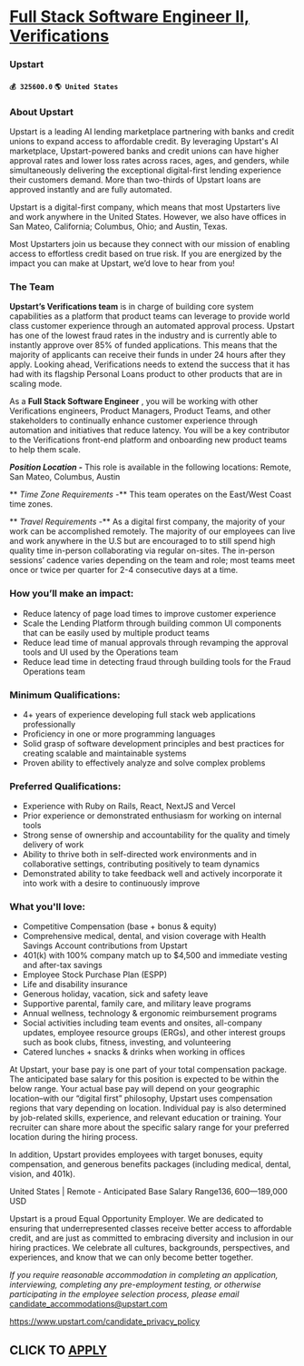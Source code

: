 # [Full Stack Software Engineer II, Verifications](https://www.remotewlb.com/apply/full-stack-software-engineer-ii-verifications)  
### Upstart  
#### `💰 325600.0` `🌎 United States`  

### About Upstart

Upstart is a leading AI lending marketplace partnering with banks and credit unions to expand access to affordable credit. By leveraging Upstart's AI marketplace, Upstart-powered banks and credit unions can have higher approval rates and lower loss rates across races, ages, and genders, while simultaneously delivering the exceptional digital-first lending experience their customers demand. More than two-thirds of Upstart loans are approved instantly and are fully automated.

Upstart is a digital-first company, which means that most Upstarters live and work anywhere in the United States. However, we also have offices in San Mateo, California; Columbus, Ohio; and Austin, Texas.

Most Upstarters join us because they connect with our mission of enabling access to effortless credit based on true risk. If you are energized by the impact you can make at Upstart, we’d love to hear from you!

### The Team

 **Upstart’s Verifications team** is in charge of building core system capabilities as a platform that product teams can leverage to provide world class customer experience through an automated approval process. Upstart has one of the lowest fraud rates in the industry and is currently able to instantly approve over 85% of funded applications. This means that the majority of applicants can receive their funds in under 24 hours after they apply. Looking ahead, Verifications needs to extend the success that it has had with its flagship Personal Loans product to other products that are in scaling mode.

As a **Full Stack Software Engineer** , you will be working with other Verifications engineers, Product Managers, Product Teams, and other stakeholders to continually enhance customer experience through automation and initiatives that reduce latency. You will be a key contributor to the Verifications front-end platform and onboarding new product teams to help them scale.

**_Position Location -_** This role is available in the following locations: Remote, San Mateo, Columbus, Austin

 ** _Time Zone Requirements -_** This team operates on the East/West Coast time zones.

 ** _Travel Requirements -_** As a digital first company, the majority of your work can be accomplished remotely. The majority of our employees can live and work anywhere in the U.S but are encouraged to to still spend high quality time in-person collaborating via regular on-sites. The in-person sessions’ cadence varies depending on the team and role; most teams meet once or twice per quarter for 2-4 consecutive days at a time.

### How you’ll make an impact:

  * Reduce latency of page load times to improve customer experience
  * Scale the Lending Platform through building common UI components that can be easily used by multiple product teams
  * Reduce lead time of manual approvals through revamping the approval tools and UI used by the Operations team
  * Reduce lead time in detecting fraud through building tools for the Fraud Operations team

### Minimum Qualifications:

  * 4+ years of experience developing full stack web applications professionally
  * Proficiency in one or more programming languages
  * Solid grasp of software development principles and best practices for creating scalable and maintainable systems
  * Proven ability to effectively analyze and solve complex problems

### Preferred Qualifications:

  * Experience with Ruby on Rails, React, NextJS and Vercel
  * Prior experience or demonstrated enthusiasm for working on internal tools
  * Strong sense of ownership and accountability for the quality and timely delivery of work
  * Ability to thrive both in self-directed work environments and in collaborative settings, contributing positively to team dynamics
  * Demonstrated ability to take feedback well and actively incorporate it into work with a desire to continuously improve

### What you'll love:

  * Competitive Compensation (base + bonus & equity)
  * Comprehensive medical, dental, and vision coverage with Health Savings Account contributions from Upstart 
  * 401(k) with 100% company match up to $4,500 and immediate vesting and after-tax savings
  * Employee Stock Purchase Plan (ESPP)
  * Life and disability insurance
  * Generous holiday, vacation, sick and safety leave 
  * Supportive parental, family care, and military leave programs
  * Annual wellness, technology & ergonomic reimbursement programs
  * Social activities including team events and onsites, all-company updates, employee resource groups (ERGs), and other interest groups such as book clubs, fitness, investing, and volunteering
  * Catered lunches + snacks & drinks when working in offices

At Upstart, your base pay is one part of your total compensation package. The anticipated base salary for this position is expected to be within the below range. Your actual base pay will depend on your geographic location–with our “digital first” philosophy, Upstart uses compensation regions that vary depending on location. Individual pay is also determined by job-related skills, experience, and relevant education or training. Your recruiter can share more about the specific salary range for your preferred location during the hiring process.

In addition, Upstart provides employees with target bonuses, equity compensation, and generous benefits packages (including medical, dental, vision, and 401k).

United States | Remote - Anticipated Base Salary Range$136,600—$189,000 USD

Upstart is a proud Equal Opportunity Employer. We are dedicated to ensuring that underrepresented classes receive better access to affordable credit, and are just as committed to embracing diversity and inclusion in our hiring practices. We celebrate all cultures, backgrounds, perspectives, and experiences, and know that we can only become better together.

_If you require reasonable accommodation in completing an application, interviewing, completing any pre-employment testing, or otherwise participating in the employee selection process, please email_ candidate_accommodations@upstart.com

https://www.upstart.com/candidate_privacy_policy

  
## CLICK TO [APPLY](https://www.remotewlb.com/apply/full-stack-software-engineer-ii-verifications)

